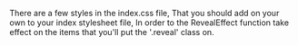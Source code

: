 There are a few styles in the index.css file,
That you should add on your own to your index stylesheet file,
In order to the RevealEffect function take effect on the items that you'll put the '.reveal' class on.
